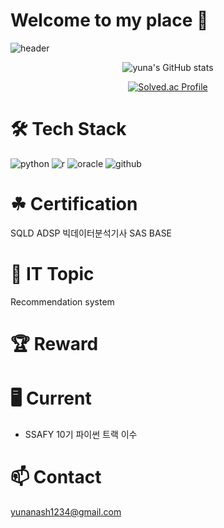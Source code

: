 # Welcome to my place 👋

![header](https://capsule-render.vercel.app/api?type=waving&color=auto&height=300&section=header&text=YUNA%20AHN&fontSize=90&animation=fadeIn&fontAlignY=38&desc=작심삼일도%20삼일마다%20하면%20꾸준히%20하는%20것이다!&descAlignY=51&descAlign=62)


<div align="center">
 
![yuna's GitHub stats](https://github-readme-stats.vercel.app/api?username=yuna-ahn&show_icons=true&theme=radical)

[![Solved.ac Profile](http://mazassumnida.wtf/api/v2/generate_badge?boj=sgvina)](https://solved.ac/sgvina/)
</div>

# 🛠 Tech Stack
![python](https://img.shields.io/badge/python-3776AB.svg?&style=for-the-badge&logo=python&logoColor=white) ![r](https://img.shields.io/badge/r-276DC3.svg?&style=for-the-badge&logo=r&logoColor=white) 
![oracle](https://img.shields.io/badge/oracle-F80000.svg?&style=for-the-badge&logo=oracle&logoColor=white)
![github](https://img.shields.io/badge/github-181717.svg?&style=for-the-badge&logo=github&logoColor=white)

# ☘ Certification
SQLD ADSP 빅데이터분석기사 SAS BASE

# 🤔 IT Topic
Recommendation system

# 🏆 Reward

# 🖥 Current
- SSAFY 10기 파이썬 트랙 이수


# 📫 Contact
 yunanash1234@gmail.com


<!--
**YUNA-AHN/yuna-ahn** is a ✨ _special_ ✨ repository because its `README.md` (this file) appears on your GitHub profile.

Here are some ideas to get you started:

- 🔭 I’m currently working on ...
- 🌱 I’m currently learning ...
- 👯 I’m looking to collaborate on ...
- 🤔 I’m looking for help with ...
- 💬 Ask me about ...
- 📫 How to reach me: ...
- 😄 Pronouns: ...
- ⚡ Fun fact: ...
-->

